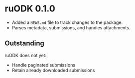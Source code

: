# ruODK 0.1.0

* Added a `NEWS.md` file to track changes to the package.
* Parses metadata, submissions, and handles attachments.

## Outstanding
ruODK does not yet:

* Handle paginated submissions
* Retain already downloaded submissions
